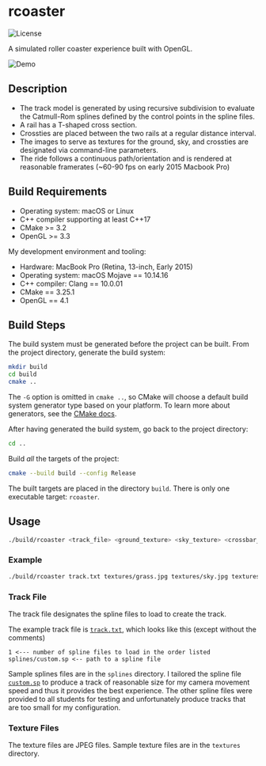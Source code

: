 # rcoaster

![License](https://img.shields.io/github/license/fonzcastellanos/roller_coaster)

A simulated roller coaster experience built with OpenGL.

![Demo](demo.gif)

## Description

- The track model is generated by using recursive subdivision to evaluate the Catmull-Rom splines defined by the control points in the spline files. 
- A rail has a T-shaped cross section.
- Crossties are placed between the two rails at a regular distance interval.
- The images to serve as textures for the ground, sky, and crossties are designated via command-line parameters.
- The ride follows a continuous path/orientation and is rendered at reasonable framerates (~60-90 fps on early 2015 Macbook Pro)

## Build Requirements
- Operating system: macOS or Linux
- C++ compiler supporting at least C++17
- CMake >= 3.2
- OpenGL >= 3.3

My development environment and tooling:
- Hardware: MacBook Pro (Retina, 13-inch, Early 2015)
- Operating system: macOS Mojave == 10.14.16
- C++ compiler: Clang == 10.0.01
- CMake == 3.25.1
- OpenGL == 4.1

## Build Steps
The build system must be generated before the project can be built. From the project directory, generate the build system:
```sh
mkdir build
cd build
cmake ..
```
The `-G` option is omitted in `cmake ..`, so CMake will choose a default build system generator type based on your platform. To learn more about generators, see the [CMake docs](https://cmake.org/cmake/help/latest/manual/cmake-generators.7.html).

After having generated the build system, go back to the project directory:
```sh
cd ..
```

Build *all* the targets of the project:
```sh
cmake --build build --config Release
```

The built targets are placed in the directory `build`. There is only one executable target: `rcoaster`.

## Usage
```sh
./build/rcoaster <track_file> <ground_texture> <sky_texture> <crossbar_texture>
```
### Example
```sh
./build/rcoaster track.txt textures/grass.jpg textures/sky.jpg textures/wood.jpg
```

### Track File
The track file designates the spline files to load to create the track. 

The example track file is [`track.txt`](track.txt), which looks like this (except without the comments)
```
1 <--- number of spline files to load in the order listed
splines/custom.sp <-- path to a spline file
```

Sample splines files are in the `splines` directory. I tailored the spline file [`custom.sp`](splines/custom.sp) to produce a track of reasonable size for my camera movement speed and thus it provides the best experience. The other spline files were provided to all students for testing and unfortunately produce tracks that are too small for my configuration.
 
 ### Texture Files
The texture files are JPEG files. Sample texture files are in the `textures` directory.